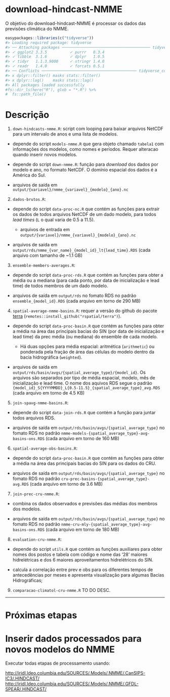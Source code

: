 
<!-- README.md is generated from README.Rmd. Please edit that file -->

# download-hindcast-NMME

<!-- badges: start -->
<!-- badges: end -->

O objetivo do download-hindcast-NMME é processar os dados das previsões
climática do NMME.

``` r
easypackages::libraries(c("tidyverse"))
#> Loading required package: tidyverse
#> ── Attaching packages ─────────────────────────────────────── tidyverse 1.3.0 ──
#> ✓ ggplot2 3.3.5          ✓ purrr   0.3.4     
#> ✓ tibble  3.1.6          ✓ dplyr   1.0.5     
#> ✓ tidyr   1.1.3.9000     ✓ stringr 1.4.0     
#> ✓ readr   1.4.0          ✓ forcats 0.5.1
#> ── Conflicts ────────────────────────────────────────── tidyverse_conflicts() ──
#> x dplyr::filter() masks stats::filter()
#> x dplyr::lag()    masks stats::lag()
#> All packages loaded successfully
#fs::dir_ls(here("R"), glob = "*.R") %>%
#  fs::path_file()
```

# Descrição

1.  `down-hindcasts-nmme.R`: script com looping para baixar arquivos
    NetCDF para um intervalo de anos e uma lista de modelos.

-   depende do script `models-nmme.R` que gera objeto chamado `tabela1`
    com informações dos modelos, como nomes e períodos. Requer alteracao
    quando inserir novos modelos.

-   depende do script `down-nmme.R`: função para *download* dos dados
    por modelo e ano, no formato NetCDF. O domínio espacial dos dados é
    a América do Sul.

-   arquivos de saída em
    `output/{variavel}/nmme_{variavel}_{modelo}_{ano}.nc`

2.  `dados-brutos.R`:

-   depende do script `data-proc-nc.R` que contém as funções para
    extrair os dados de todos arquivos NetCDF de um dado modelo, para
    todos *lead times* (`L` o qual varia de 0.5 a 11.5).

    -   arquivos de entrada em
        `output/{variavel}/nmme_{variavel}_{modelo}_{ano}.nc`

-   arquivos de saída em
    `output/rds/nmme_{var_name}_{model_id}_lt{lead_time}.RDS` (cada
    arquivo com tamanho de \~1.1 GB)

3.  `ensemble-members-averages.R`:

-   depende do script `data-proc-rds.R` que contém as funções para obter
    a média ou a mediana (para cada ponto, por data de inicialização e
    lead time) de todos membros de um dado modelo.

-   arquivos de saída em `output/rds` no fomato RDS no padrão
    `ensemble_{model_id}.RDS` (cada arquivo em torno de 290 MB)

4.  `spatial-average-nmme-basins.R`: requer a versão do github do pacote
    [terra](https://github.com/rspatial/terra)
    (`remotes::install_github("rspatial/terra")`).

-   depende do script `data-proc-basin.R` que contém as funções para
    obter a média na área das principais bacias do SIN (por data de
    inicialização e lead time) da prec média (ou mediana) do ensemble de
    cada modelo.

    -   Há duas opções para média espacial: aritmética (`arithmetic`) ou
        ponderada pela fração de área das células do modelo dentro da
        bacia hidrográfica (`weighted`).

-   arquivos de saída em
    `output/rds/basin/avgs/{spatial_average_type}/{model_id}`. Os
    arquivos são separados por tipo de média espacial, modelo, mês de
    inicialização e lead time. O nome dos aquivos RDS segue o padrão
    `{model_id}_S{YYYYMMDD}_L{0.5-11.5}_{spatial_average_type}_avg.RDS`
    (cada arquivo em torno de 4.5 KB)

5.  `join-spavg-nmme-basins.R`:

-   depende do script `data-join-rds.R` que contém a função para juntar
    todos arquivos RDS.

-   arquivos de saída em `output/rds/basin/avgs/{spatial_average_type}`
    no fomato RDS no padrão
    `nmme-models-{spatial_average_type}-avg-basins-ons.RDS` (cada
    arquivo em torno de 160 MB)

6.  `spatial-average-obs-basins.R`:

-   depende do script `data-proc-basin.R` que contém as funções para
    obter a média na área das principais bacias do SIN para os dados do
    CRU.

-   arquivos de saída em `output/rds/basin/avgs/{spatial_average_type}`
    no fomato RDS no padrão
    `cru-prec-basins-{spatial_average_type}-avg.RDS` (cada arquivo em
    torno de 3.6 MB)

7.  `join-prec-cru-nmme.R`:

-   combina os dados observados e previsões das médias dos membros dos
    modelos.

-   arquivos de saída em `output/rds/basin/avgs/{spatial_average_type}`
    no fomato RDS no padrão
    `nmme-cru-mly-{spatial_average_type}-avg-basins-ons.RDS` (cada
    arquivo em torno de 180 MB)

8.  `evaluation-cru-nmme.R`:

-   depende do script `utils.R` que contém as funções auxiliares para
    obter nomes dos postos e tabela com código e nome das ‘28’ maiores
    hidrelétricas e dos 6 maiores aproveitamentos hidrelétricos do SIN.

-   calcula a correlação entre prev e obs para os diferentes tempos de
    antecedências por meses e apresenta visualização para algumas Bacias
    Hidrográficas;

9.  `comparacao-climatol-cru-nmme.R` TO DO DESC.

------------------------------------------------------------------------

# Próximas etapas

# Inserir dados processados para novos modelos do NMME

Executar todas etapas de processamento usando:

<http://iridl.ldeo.columbia.edu/SOURCES/.Models/.NMME/.CanSIPS-IC3/.HINDCAST/>
<http://iridl.ldeo.columbia.edu/SOURCES/.Models/.NMME/.GFDL-SPEAR/.HINDCAST/>
